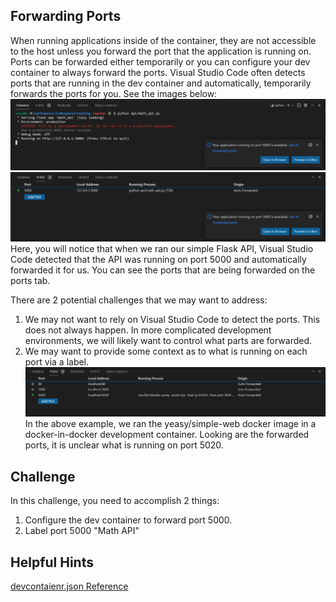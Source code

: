 ## Forwarding Ports
When running applications inside of the container, they are not accessible to the host unless you forward the port that the application is running on.  Ports can be forwarded either temporarily or you can configure your dev container to always forward the ports.
Visual Studio Code often detects ports that are running in the dev container and automatically, temporarily forwards the ports for you.  See the images below:
![Port Forwarding Detection](../Images/PortForwardingDetection.png)<br/>
![Port Forwarding Ports](../Images/PortForwardingPorts.png)
Here, you will notice that when we ran our simple Flask API, Visual Studio Code detected that the API was running on port 5000 and automatically forwarded it for us.  You can see the ports that are being forwarded on the ports tab.

There are 2 potential challenges that we may want to address:
1. We may not want to rely on Visual Studio Code to detect the ports.  This does not always happen.  In more complicated development environments, we will likely want to control what parts are forwarded.
2. We may want to provide some context as to what is running on each port via a label.
   ![Port Unknown Process](../Images/PortUnknownProcess.png)
   In the above example, we ran the yeasy/simple-web docker image in a docker-in-docker development container.  Looking are the forwarded ports, it is unclear what is running on port 5020.

## Challenge
In this challenge, you need to accomplish 2 things:
1. Configure the dev container to forward port 5000.
2. Label port 5000 "Math API"

## Helpful Hints
[devcontaienr.json Reference](https://code.visualstudio.com/docs/remote/devcontainerjson-reference)